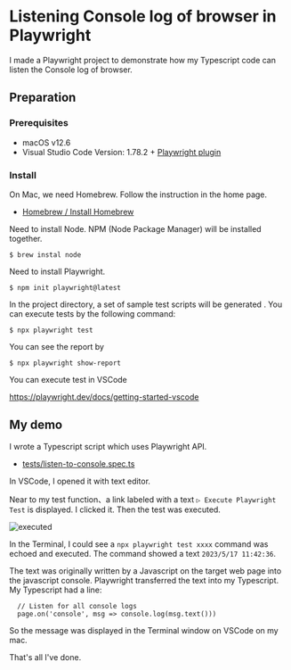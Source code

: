 # Listening Console log of browser in Playwright

I made a Playwright project to demonstrate how my Typescript code can listen the Console log of browser.

## Preparation

### Prerequisites

- macOS v12.6
- Visual Studio Code Version: 1.78.2 + [Playwright plugin](https://playwright.dev/docs/getting-started-vscode)

### Install

On Mac, we need Homebrew. Follow the instruction in the home page.

- [Homebrew / Install Homebrew](https://brew.sh/)

Need to install Node. NPM (Node Package Manager) will be installed together.

```
$ brew instal node
```

Need to install Playwright.

```
$ npm init playwright@latest
```

In the project directory, a set of sample test scripts will be generated . You can execute tests by the following command:

```
$ npx playwright test
```

You can see the report by

```
$ npx playwright show-report
```

You can execute test in VSCode

https://playwright.dev/docs/getting-started-vscode


## My demo

I wrote a Typescript script which uses Playwright API.

- [tests/listen-to-console.spec.ts](https://github.com/kazurayam/ListenBrowserConsoleLogInPlaywright/blob/master/tests/listen-to-console.spec.ts)

In VSCode, I opened it with text editor.

Near to my test function、a link labeled with a text `▷ Execute Playwright Test` is displayed. I clicked it. Then the test was executed.

![executed](https://kazurayam.github.io/ListenBrowserConsoleLogInPlaywright/images/Execute%20Playwright%20Test.png)

In the Terminal, I could see a `npx playwright test xxxx` command was echoed and executed. The command showed a text `2023/5/17 11:42:36`.

The text was originally written by a Javascript on the target web page into the javascript console. Playwright transferred the text into my Typescript. My Typescript had a line:

```
  // Listen for all console logs
  page.on('console', msg => console.log(msg.text()))
```

So the message was displayed in the Terminal window on VSCode on my mac.

That's all I've done.

